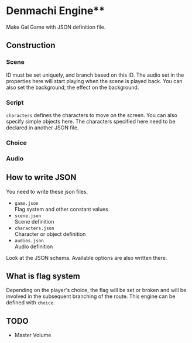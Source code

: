 # Denmachi Engine**
Make Gal Game with JSON definition file.
## Construction
### Scene
ID must be set uniquely, and branch based on this ID. The audio set in the properties here will start playing when the scene is played back. You can also set the background, the effect on the background. 
### Script
`characters` defines the characters to move on the screen. You can also specify simple objects here. The characters specified here need to be declared in another JSON file.
### Choice

### Audio


## How to write JSON
You need to write these json files.
* `game.json`  
Flag system and other constant values
* `scene.json`  
Scene definition
* `characters.json`  
Character or object definition
* `audios.json`  
Audio definition

Look at the JSON schema. Available options are also written there.


## What is flag system
Depending on the player's choice, the flag will be set or broken and will be involved in the subsequent branching of the route. This engine can be defined with `choice`.
## TODO
* Master Volume
